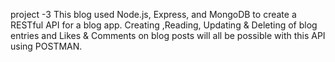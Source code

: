 project -3
This blog used Node.js, Express, and MongoDB to create a RESTful API for a blog app. Creating ,Reading, Updating & Deleting of blog entries and  Likes & Comments on blog posts will all be possible with this API using POSTMAN. 
